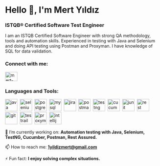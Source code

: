 # Hello 👋, I'm Mert Yıldız
### ISTQB® Certified Software Test Engineer

I am an ISTQB Certified Software Engineer with strong QA methodology, tools and automation skills. Experienced in testing with Java and Selenium and doing API testing using Postman and Proxyman. I have knowledge of SQL for data validation.

<h3 align="left">Connect with me:</h3>
<p align="left">
<a href="https://linkedin.com/in/mert-yıldız-ba891932b" target="blank"><img align="center" src="https://raw.githubusercontent.com/rahuldkjain/github-profile-readme-generator/master/src/images/icons/Social/linked-in-alt.svg" alt="mert-yıldız-ba891932b" height="30" width="40" /></a>
</p>

<h3 align="left">Languages and Tools:</h3>
<p align="left">
<img src="https://cdn.jsdelivr.net/gh/devicons/devicon/icons/java/java-original.svg" alt="java" width="40" height="40"/>&nbsp;
<img src="https://cdn.jsdelivr.net/gh/devicons/devicon/icons/selenium/selenium-original.svg" alt="selenium" width="40" height="40"/>&nbsp;
<img src="https://cdn.jsdelivr.net/gh/devicons/devicon/icons/postgresql/postgresql-original.svg" alt="postgresql" width="40" height="40"/>&nbsp;
<img src="https://cdn.jsdelivr.net/gh/devicons/devicon/icons/mysql/mysql-original.svg" alt="mysql" width="40" height="40"/>&nbsp;
<img src="https://cdn.jsdelivr.net/gh/devicons/devicon/icons/jira/jira-original.svg" alt="jira" width="40" height="40"/>&nbsp;
<img src="https://encrypted-tbn0.gstatic.com/images?q=tbn:ANd9GcSmtT98yfidU8hGRVTgArB2jtr4hxWjvFYr4g&s" alt="postman" width="40" height="40"/>&nbsp;
<img src="https://docs.testit.software/images/integrations/testng.png" alt="testng" width="40" height="40"/>&nbsp;
<img src="https://encrypted-tbn0.gstatic.com/images?q=tbn:ANd9GcQWbrNREIovPu3i1F1LjZs_We7Mq9OC86YU1A&s" alt="cucumber" width="40" height="40"/>&nbsp;
<img src="https://www.yusufsezer.com.tr/dosyalar/2020/09/junit.png" alt="junit" width="40" height="40"/>&nbsp;
<img src="https://avatars.githubusercontent.com/u/19369327?s=280&v=4" alt="rest assured" width="40" height="40"/>&nbsp;
<img src="https://cdn.jsdelivr.net/gh/devicons/devicon/icons/git/git-original.svg" alt="git" width="40" height="40"/>&nbsp;
<img src="https://encrypted-tbn0.gstatic.com/images?q=tbn:ANd9GcR_2WBPAYTu9sAsbORxoI-nwMXNsEmjUwLj9g&s" alt="testrail" width="40" height="40"/>&nbsp;
<img src="https://proxyman.com/assets/images/proxyman_logo.png" alt="proxyman" width="40" height="40"/>&nbsp;
<img src="https://cdn.jsdelivr.net/gh/devicons/devicon/icons/intellij/intellij-original.svg" alt="intellij" width="40" height="40"/>&nbsp;
</p>

🔭 I’m currently working on: **Automation testing with Java, Selenium, TestNG, Cucumber, Postman, Rest Assured.**

📫 How to reach me: **1yildizmert@gmail.com**

⚡ Fun fact: **I enjoy solving complex situations.**
